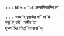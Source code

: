 +++
title = "०३ अन्तरिच्छन्ति तं"

+++
अन्त᳓र् इछन्ति तं᳓ ज᳓ने  
रुद्र᳓म् परो᳓ मनीष᳓या  
गृभ्ण᳓न्ति जिह्व᳓या सस᳓म्